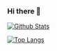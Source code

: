 ### Hi there 👋

[![Github Stats](https://github-readme-stats.vercel.app/api?username=squirrelgrip&hide_title=true)]()

[![Top Langs](https://github-readme-stats.vercel.app/api/top-langs/?username=squirrelgrip)]()
<!--
**SquirrelGrip/SquirrelGrip** is a ✨ _special_ ✨ repository because its `README.md` (this file) appears on your GitHub profile.

Here are some ideas to get you started:

- 🔭 I’m currently working on ...
- 🌱 I’m currently learning ...
- 👯 I’m looking to collaborate on ...
- 🤔 I’m looking for help with ...
- 💬 Ask me about ...
- 📫 How to reach me: ...
- 😄 Pronouns: ...
- ⚡ Fun fact: ...
-->
